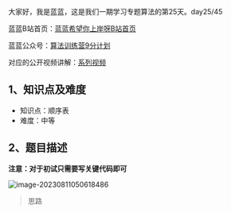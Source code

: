 大家好，我是蓝蓝，这是我们一期学习专题算法的第25天。day25/45

蓝蓝B站首页：[蓝蓝希望你上岸呀B站首页](https://space.bilibili.com/1455942359?spm_id_from=333.788.0.0)

蓝蓝公众号：[算法训练营9分计划](https://mp.weixin.qq.com/s?__biz=Mzk0MDIxMzE0OQ==&mid=2247485919&idx=1&sn=8c1702f2b854466d00efcb5c971996d8&chksm=c2e45f2df593d63b225fd7dad8456947de0ffea7150fdf2a971f50863cb1e9a62b6bc5196dc3#rd)

对应的公开视频讲解：[系列视频](https://www.bilibili.com/video/BV1kz4y1x7DL?p=15&vd_source=d57741acfba518681821a3b1cc68f2fd)

## 1、知识点及难度

- 知识点：顺序表
- 难度：中等

## 2、题目描述

**注意：对于初试只需要写关键代码即可**

![image-20230811050618486](C:\Users\Administrator.USER-20210731DH\AppData\Roaming\Typora\typora-user-images\image-20230811050618486.png)



> 思路







